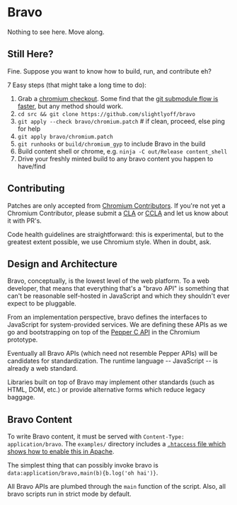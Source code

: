 # Bravo

Nothing to see here. Move along.

## Still Here?

Fine. Suppose you want to know how to build, run, and contribute eh?

7 Easy steps (that might take a long time to do):

 1. Grab a [chromium checkout](http://dev.chromium.org/developers/how-tos/get-the-code). Some find that the [git submodule flow is faster](https://code.google.com/p/chromium/wiki/UsingGitSubmodules), but any method should work.
 1. `cd src && git clone https://github.com/slightlyoff/bravo`
 1. `git apply --check bravo/chromium.patch` # if clean, proceed, else ping for help
 1. `git apply bravo/chromium.patch`
 1. `git runhooks` or `build/chromium_gyp` to include Bravo in the build
 1. Build content shell or chrome, e.g. `ninja -C out/Release content_shell`
 1. Drive your freshly minted build to any bravo content you happen to have/find

## Contributing

Patches are only accepted from [Chromium Contributors](http://dev.chromium.org/developers/contributing-code). If you're not yet a Chromium Contributor, please submit a [CLA](https://developers.google.com/open-source/cla/individual?csw=1) or [CCLA](https://developers.google.com/open-source/cla/corporate?csw=1) and let us know about it with PR's.

Code health guidelines are straightforward: this is experimental, but to the greatest extent possible, we use Chromium style. When in doubt, ask.

## Design and Architecture

Bravo, conceptually, is the lowest level of the web platform. To a web developer, that means that everything that's a "bravo API" is something that can't be reasonable self-hosted in JavaScript and which they shouldn't ever expect to be pluggable.

From an implementation perspective, bravo defines the interfaces to JavaScript for system-provided services. We are defining these APIs as we go and bootstrapping on top of the [Pepper C API](https://developers.google.com/native-client/pepperc/) in the Chromium prototype.

Eventually all Bravo APIs (which need not resemble Pepper APIs) will be candidates for standardization. The runtime language -- JavaScript -- is already a web standard.

Libraries built on top of Bravo may implement other standards (such as HTML, DOM, etc.) or provide alternative forms which reduce legacy baggage.

## Bravo Content

To write Bravo content, it must be served with `Content-Type: application/bravo`. The `examples/` directory includes a [`.htaccess` file which shows how to enable this in Apache](https://github.com/slightlyoff/bravo/blob/master/examples/.htaccess).

The simplest thing that can possibly invoke bravo is `data:application/bravo,main(b){b.log('oh hai')}`.

All Bravo APIs are plumbed through the `main` function of the script. Also, all bravo scripts run in strict mode by default.

